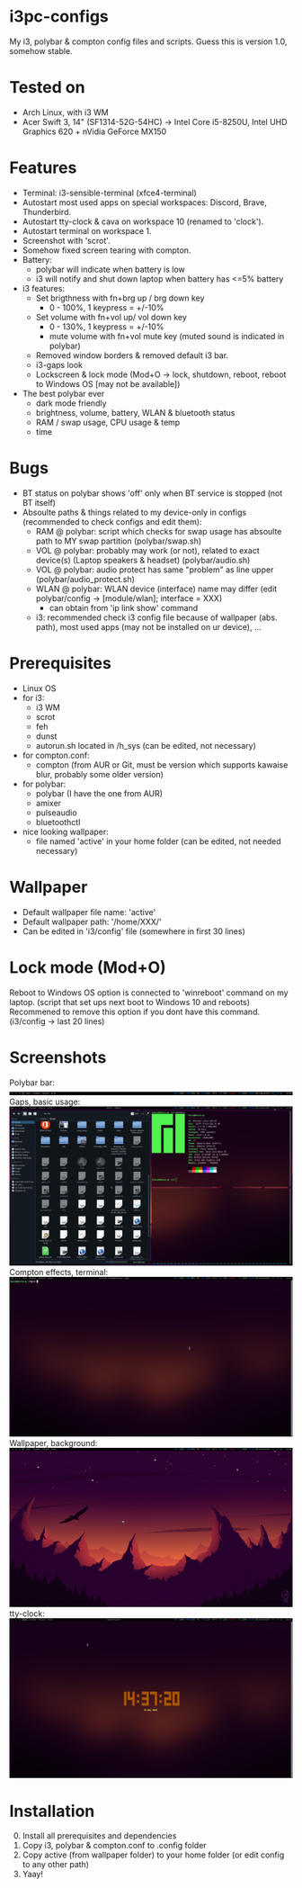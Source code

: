# i3pc-configs
My i3, polybar &amp; compton config files and scripts.
Guess this is version 1.0, somehow stable.

# Tested on
- Arch Linux, with i3 WM
- Acer Swift 3, 14" (SF1314-52G-54HC) -> Intel Core i5-8250U, Intel UHD Graphics 620 + nVidia GeForce MX150

# Features
- Terminal: i3-sensible-terminal (xfce4-terminal)
- Autostart most used apps on special workspaces: Discord, Brave, Thunderbird.
- Autostart tty-clock & cava on workspace 10 (renamed to 'clock').
- Autostart terminal on workspace 1.
- Screenshot with 'scrot'.
- Somehow fixed screen tearing with compton.
- Battery:
    - polybar will indicate when battery is low
    - i3 will notify and shut down laptop when battery has <=5% battery
- i3 features:
    - Set brigthness with fn+brg up / brg down key
        - 0 - 100%, 1 keypress = +/-10%
    - Set volume with fn+vol up/ vol down key
        - 0 - 130%, 1 keypress = +/-10%
        - mute volume with fn+vol mute key (muted sound is indicated in polybar)
    - Removed window borders & removed default i3 bar.
    - i3-gaps look
    - Lockscreen & lock mode (Mod+O -> lock, shutdown, reboot, reboot to Windows OS [may not be available])
- The best polybar ever
    - dark mode friendly
    - brightness, volume, battery, WLAN & bluetooth status
    - RAM / swap usage, CPU usage & temp
    - time

# Bugs
- BT status on polybar shows 'off' only when BT service is stopped (not BT itself)
- Absoulte paths & things related to my device-only in configs (recommended to check configs and edit them):
    - RAM @ polybar: script which checks for swap usage has absoulte path to MY swap partition (polybar/swap.sh)
    - VOL @ polybar: probably may work (or not), related to exact device(s) (Laptop speakers & headset) (polybar/audio.sh)
    - VOL @ polybar: audio protect has same "problem" as line upper (polybar/audio_protect.sh)
    - WLAN @ polybar: WLAN device (interface) name may differ (edit polybar/config -> [module/wlan]; interface = XXX)
        - can obtain from 'ip link show' command
    - i3: recommended check i3 config file because of wallpaper (abs. path), most used apps (may not be installed on ur device), ...

# Prerequisites
- Linux OS
- for i3:
    - i3 WM
    - scrot
    - feh
    - dunst
    - autorun.sh located in /h_sys (can be edited, not necessary)
- for compton.conf:
    - compton (from AUR or Git, must be version which supports kawaise blur, probably some older version)
- for polybar:
    - polybar (I have the one from AUR)
    - amixer
    - pulseaudio
    - bluetoothctl
- nice looking wallpaper:
    - file named 'active' in your home folder (can be edited, not needed necessary)
    
# Wallpaper
- Default wallpaper file name: 'active'
- Default wallpaper path: '/home/XXX/'
- Can be edited in 'i3/config' file (somewhere in first 30 lines)

# Lock mode (Mod+O)
Reboot to Windows OS option is connected to 'winreboot' command on my laptop. (script that set ups next boot to Windows 10 and reboots) Recommened to remove this option if you dont have this command. (i3/config -> last 20 lines)

# Screenshots
Polybar bar:
![Bar](https://github.com/horsecz/i3pc-configs/blob/master/screenshots/polybar.png?raw=true)
Gaps, basic usage:
![Gaps](https://github.com/horsecz/i3pc-configs/blob/master/screenshots/gaps-usage.png?raw=true)
Compton effects, terminal:
![Compton-Terminal](https://github.com/horsecz/i3pc-configs/blob/master/screenshots/terminal-compton.png?raw=true)
Wallpaper, background:
![Wallpaper](https://github.com/horsecz/i3pc-configs/blob/master/screenshots/wallpaper-bg.png?raw=true)
tty-clock:
![Clock](https://github.com/horsecz/i3pc-configs/blob/master/screenshots/clock.png?raw=true)

# Installation
0) Install all prerequisites and dependencies
1) Copy i3, polybar & compton.conf to .config folder
2) Copy active (from wallpaper folder) to your home folder (or edit config to any other path)
3) Yaay!
